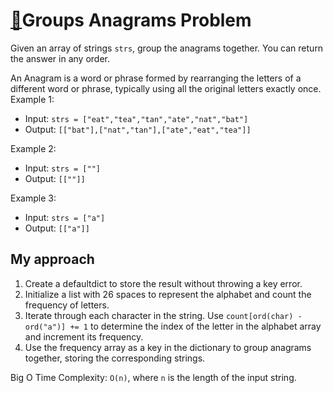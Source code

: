 # [🔗](https://leetcode.com/problems/group-anagrams/description/)Groups Anagrams Problem

Given an array of strings `strs`, group the anagrams together. You can return the answer in any order.

An Anagram is a word or phrase formed by rearranging the letters of a different word or phrase, typically using all the original letters exactly once.
Example 1:

- Input: `strs = ["eat","tea","tan","ate","nat","bat"]`
- Output: `[["bat"],["nat","tan"],["ate","eat","tea"]]`

Example 2:

- Input: `strs = [""]`
- Output: `[[""]]`

Example 3:

- Input: `strs = ["a"]`
- Output: `[["a"]]`
## My approach

1. Create a defaultdict to store the result without throwing a key error.
2. Initialize a list with 26 spaces to represent the alphabet and count the frequency of letters.
3. Iterate through each character in the string. Use `count[ord(char) - ord("a")] += 1` to determine the index of the letter in the alphabet array and increment its frequency.
4. Use the frequency array as a key in the dictionary to group anagrams together, storing the corresponding strings.

Big O Time Complexity: `O(n)`, where `n` is the length of the input string.
